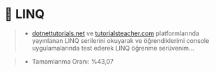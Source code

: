 # 🚧 LINQ

> - [dotnettutorials.net](https://dotnettutorials.net/course/linq/) ve [tutorialsteacher.com](https://www.tutorialsteacher.com/linq) platformlarında yayınlanan LINQ serilerini okuyarak ve öğrendiklerimi console uygulamalarında test ederek LINQ öğrenme serüvenim...

> - Tamamlanma Oranı: %43,07